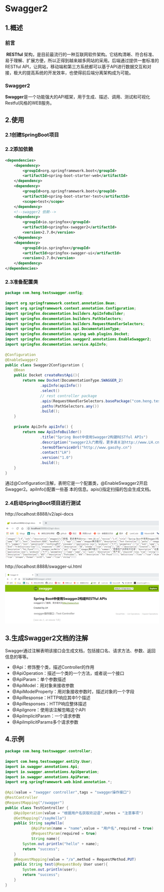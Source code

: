 # Swagger2

## 1.概述

### 前言

​	**RESTful** 架构，是目前最流行的一种互联网软件架构。它结构清晰、符合标准、易于理解、扩展方便，所以正得到越来越多网站的采用。后端通过提供一套标准的RESTful API，让网站，移动端和第三方系统都可以基于API进行数据交互和对接，极大的提高系统的开发效率，也使得前后端分离架构成为可能。

### Swagger2

​	**Swagger**是一个功能强大的API框架，用于生成、描述、调用、测试和可视化Restful风格的WEB服务。

## 2.使用

### 2.1创建SpringBoot项目

### 2.2添加依赖

```xml
<dependencies>
	<dependency>
		<groupId>org.springframework.boot</groupId>
		<artifactId>spring-boot-starter-web</artifactId>
	</dependency>
	<dependency>
		<groupId>org.springframework.boot</groupId>
		<artifactId>spring-boot-starter-test</artifactId>
		<scope>test</scope>
	</dependency>
	<!--swagger2 依赖-->
	<dependency>
		<groupId>io.springfox</groupId>
		<artifactId>springfox-swagger2</artifactId>
		<version>2.7.0</version>
	</dependency>
	<dependency>
		<groupId>io.springfox</groupId>
		<artifactId>springfox-swagger-ui</artifactId>
		<version>2.7.0</version>
	</dependency>
</dependencies>
```

### 2.3准备配置类

```java
package com.heng.testswagger.config;

import org.springframework.context.annotation.Bean;
import org.springframework.context.annotation.Configuration;
import springfox.documentation.builders.ApiInfoBuilder;
import springfox.documentation.builders.PathSelectors;
import springfox.documentation.builders.RequestHandlerSelectors;
import springfox.documentation.spi.DocumentationType;
import springfox.documentation.spring.web.plugins.Docket;
import springfox.documentation.swagger2.annotations.EnableSwagger2;
import springfox.documentation.service.ApiInfo;

@Configuration
@EnableSwagger2
public class Swagger2Configuration {
    @Bean
    public Docket createRestApi(){
        return new Docket(DocumentationType.SWAGGER_2)
                .apiInfo(apiInfo())
                .select()
                // rest controller package
                .apis(RequestHandlerSelectors.basePackage("com.heng.testswagger.controller"))
                .paths(PathSelectors.any())
                .build();
    }

    private ApiInfo apiInfo() {
        return new ApiInfoBuilder()
                .title("Spring Boot中使用Swagger2构建RESTful APIs")
                .description("swagger2入门教程，更多请关注http://www.LH.cn")
                .termsOfServiceUrl("http://www.gaozhy.cn")
                .contact("LH")
                .version("1.0")
                .build();
    }
}

```

​	通过@Configuration注解，表明它是一个配置类，@EnableSwagger2开启Swagger2。apiInfo()配置一些基
本的信息。apis()指定扫描的包会生成文档。

### 2.4启动SpringBoot项目进行测试

http://localhost:8888/v2/api-docs

![](assets/111.png)



http://localhost:8888/swagger-ui.html

![](assets/222.png)

## 3.生成Swagger2文档的注解

Swagger通过注解表明该接口会生成文档，包括接口名、请求方法、参数、返回信息的等等。

- @Api：修饰整个类，描述Controller的作用
- @ApiOperation：描述一个类的一个方法，或者说一个接口
- @ApiParam：单个参数描述
- @ApiModel：用对象来接收参数
- @ApiModelProperty：用对象接收参数时，描述对象的一个字段
- @ApiResponse：HTTP响应其中1个描述
- @ApiResponses：HTTP响应整体描述
- @ApiIgnore：使用该注解忽略这个API
- @ApiImplicitParam：一个请求参数
- @ApiImplicitParams多个请求参数

## 4.示例

```java
package com.heng.testswagger.controller;

import com.heng.testswagger.entity.User;
import io.swagger.annotations.Api;
import io.swagger.annotations.ApiOperation;
import io.swagger.annotations.ApiParam;
import org.springframework.web.bind.annotation.*;

@Api(value = "swagger controller",tags = "swagger操作接口")
@RestController
@RequestMapping("/swagger")
public class TestController {
    @ApiOperation(value = "根据用户名获取欢迎语",notes = "注意事项")
    @GetMapping("/sayHello")
    public String sayHello(
            @ApiParam(name = "name",value = "用户名",required = true)
            @RequestParam(required = true)
            String name){
        System.out.println("hello" + name);
        return "success";
    }
    @RequestMapping(value = "/a",method = RequestMethod.PUT)
    public String test(@RequestBody User user){
        System.out.println(user);
        return "success";
    }
}

```

